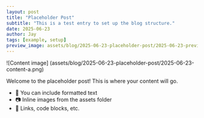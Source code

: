 ```yaml
---
layout: post
title: "Placeholder Post"
subtitle: "This is a test entry to set up the blog structure."
date: 2025-06-23
author: Jay
tags: [example, setup]
preview_image: assets/blog/2025-06-23-placeholder-post/2025-06-23-preview.png
---
```


![Content image] (assets/blog/2025-06-23-placeholder-post/2025-06-23-content-a.png)

Welcome to the placeholder post! This is where your content will go.

- 🧠 You can include formatted text
- 📷 Inline images from the assets folder
- 🔗 Links, code blocks, etc.
